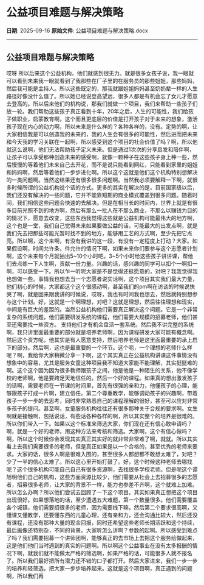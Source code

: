 # 公益项目难题与解决策略

**日期**: 2025-09-16
**原始文件**: 公益项目难题与解决策略.docx

---

## 公益项目难题与解决策略

哎呀
所以后来这个公益机构，他们就感到很无力。就是很多女孩子说，我一眼就可以看到未来我一眼就看到了我那些在厂子里的在服务员的那些姐姐，那些妈妈，然后我可能是主持人。所以这些既定的，那我就跟姐姐妈妈甚至奶奶辈一样的人生路径好像没什么值了。所以她已经说登高望远，很多人都是有机会忘了女儿才愿意去登高的。所以后来他们的机构说，那我们就做一个项目，我们来帮助一些孩子们放一轮。我们帮助这些孩子真正看到十年，20年之后，人生的可能性，我们给孩子做职业，启蒙教育啊，这个而且更底层的价值是打开孩子对于未来的想象，激活孩子现在内心的动力啊，所以未来是什么样的？各种各样的，没有。定势的啊，让大家相信我是可以创造我的未来的，我的人生会有很多的可能性，然后进而把未来和今天我的学习关联在一起啊，所以感受到这个项目的社会价值了吗？啊，所以他就这么说啊，他们无法帮助孩子定义未来。但是通过1次次的分享启发和陪伴啊，让孩子可以享受那种创造未来的感受啊，就像一颗种子在这些孩子身上种一些，然后慢慢的等着他们未来自己去开花，而不是说只能看到网红，只能看到家里的姐姐和妈妈啊，然后等着他们一步步进化啊。所以这个这就是他们这个机构特别想解决的一类问题啊。当然这结果还有很多很多问题啊。当然我必须要解释一下啊，就很多时候所谓的公益机构说个话的方式。更多的其实在解决的是，目前国家级以后，我们还没有解决的一些问题，它并不能靠短期的商业模式覆盖到很多问题。随着时间，我们相信这些问题会快速的去解决。但是在相当长的时间内，世界上就是有很多目前光照不到的地方啊，然后有那么一批人在不那么商业，不那么以赚钱为目的的情况下，愿意去改变，这些东西我觉得这些就是公益机构可能最伟大的地方啊，这个也是一堂，我们自己觉得未来如果要做公益的话，可能最大的出发点啊，就是我们先去把那些可能光暂时找不到的地方，能够用工艺的方式啊，至少先把它点亮。所以啊，这个来啊，有没有我讲的这一段，有没有一定程度上打动？大家。如果假设啊，时间允许条，件允许的情况下啊，如果未来你们要参与这个志愿者计划啊，这个未来每个月就抽出5~10个小时吧。3~5个小时给这些孩子讲讲课，帮他们去点练一下人生啊，贡献一份力量。兴趣的话，感兴趣的同学可以扣个一啊扣一啊，可以感受一下。所以乍一听呢大家是不是觉得还挺愿意的，对吧？我我觉得我也想做一些。事情我也想去当一个志愿者说实话啊，这个项目其实我们最大力量，他们初心的时候，大家都这个这个很感动啊，甚至我们的pm啊在访谈的时候说快哭了啊，就是回来跟我讲的时候说，哎呀，我也有时间我也想去，然后就特别想参与这个计划。好，这就是一个啊理想，对吧？这就是理想，然后往往理想和现实，中间是有巨大的差距的。当然公益机构他们需要真正解决这个问题。它是一个非常复杂的系统问题，他们需要研发系统的课程，他们需要大规模的招募老师，他们甚至还需要找一些资方。
支持他们才有机会盘活一套系统。然后我不讲完整的系统啊，我只讲里面最重要的部分就是培养老师啊，因为课程研发大家可能有概念啊。然后这个资方呢，他其实是有人愿意支持，然后培养老师是这里面最重要的承上启下的部分。然后啊，这也是最重要的一个环节。这个呃，一个理想的老师什么样呢？啊，我给你大家稍微分享一下啊，这个其实真正在公益机构讲课这件事情没有想象中的容易，尤其是服务女童这种项目我不知道大家能不能理解，其实挺挺难的啊。这个这个因为因为很多教师跟孩子之间，他是他是一种陌生的关系，他不像学校的老师啊，他是要跨足天地信任的。然后一个好的课程。如果真的想出激发孩子的话啊，需要老师在一节课的时间里，首先有很强的亲和力，他懂孩子的心理，能够跟孩子打成一片啊，建立信任。第二个尊重教学，能够调动孩子的兴趣啊，带着孩子一步一步的去思考，同时非常熟悉自己的课程理解的很好，甚至可以应对非常多孩子的提问。甚至啊，女童服务机构往往还有很多那种关于合规的要求啊。女生啊就是接触啊，包括说话，有些话各种各样的啊，所以其实整个的培养是很难的。所以你们带入一下。如果以这个标准来筛选大家，你们现在还有信心敢申请吗？啊，就是一个好的老师，用这种方法来考核和筛选。大家啊，这个有信心做吗？啊，所以这个时候你会发现其实真正其实好的就非常非常难了啊，就就。所以其实看上去我们需要很多的老师，但是真正如果是以一个合格的，甚至优秀的老师来要求。大家的话，很多人啊是很难入围的，甚至很多人都想都不敢想太难了，对吧？少了一半的信心太难了。所以这心里开始打鼓了。好，这个时候这种老师去哪找呢？这个很多机构可能自己自己有很多资源啊，去找很多学校老师。但是呢这个谭旭明他们自己的机构，这些方面资源比较少，他们需要从社会上去招募很多的志愿者，招募很多老师，让大家的背景不一样，能力也参差不齐啊，这个就难上加难。所以怎么办啊？所以他们尝试去回顾了一下这个项目。其实如果真正想把这个项目出现很好。如果想落地的话，至少遭遇五大难题，第一个数量很多。他们需要覆盖各个城镇，他们需要招很多的老师，因为需要线下嘛，然后第二个要求很高啊，又懂课又懂教学，还要懂东西的儿童心理，还有亲和力，还会沟通比较大，然后还没有课程，还没有那种大量的现金回报，同时还希望这些老师长期活跃和这个持续，最后画像还特别杂，不同的背景。大家听怎么讲啊？参数的起啊。所以感受到难点了吗？我们需要招募一个讲师团啊，能够真正的去市场上去把这个服务给做起来，这是他们他们当时遇到的真实的问题啊。所以啊这个公益事业在没有太多报酬的情况下啊，就我们就不能做太严格的筛选啊，如果严格的话，可能很多人就不报名了。所以我们最好把所有潜力还不错的口子都打开。然后大家进来，我们一步一步的培养和轻筛选，把大家一步步培养起来。这就是这个项目啊，真正遇到的问题啊，所以我们再

